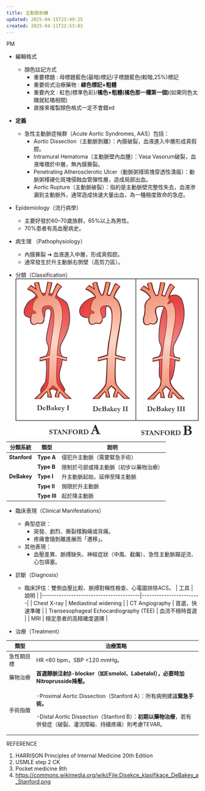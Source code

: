 ```yaml
---
title: 主動脈剝離
updated: 2025-04-15T23:49:25
created: 2025-04-11T22:53:03
---
```


PM

- 編輯格式
  - 顏色註記方式
    - 重要標題 : 母標題藍色(最暗)標記/子標題藍色(較暗,25%)標記
    - 重要術式治療藥物 : **綠色標記+粗體**
    - 重要內文 : 紅色(標準色彩)/**橘色+粗體(橘色那一欄第一個)**(如果同色太醜就紅橘相間)
    - 直接來複製顏色格式一定不會錯xd
- **定義**
  - 急性主動脈症候群（Acute Aortic Syndromes, AAS）包括：
    - Aortic Dissection（主動脈剝離）：內膜破裂，血液進入中層形成真假腔。
    - Intramural Hematoma（主動脈壁內血腫）：Vasa Vasorum破裂，血液堆積於中層，無內膜撕裂。
    - Penetrating Atherosclerotic Ulcer（動脈粥樣斑塊穿透性潰瘍）：動脈粥樣硬化斑塊侵蝕血管彈性層，造成局部出血。
    - Aortic Rupture（主動脈破裂）：指的是主動脈壁完整性失去，血液滲漏到主動脈外，通常造成快速大量出血，為一種極度致命的急症。
- Epidemiology（流行病學）
  - 主要好發於60–70歲族群，65%以上為男性。
  - 70%患者有高血壓病史。

- 病生理 （Pathophysiology）
  - 內膜撕裂 ➔ 血液進入中層，形成真假腔。
  - 通常發生於升主動脈右側壁（高剪力區）。

- 分類（Classification）
![image1](../../../../resources/40a08bfbb4ef489781bbee1299b2b493.png)

| 分類系統     | 類型         | 說明                                   |
|--------------|--------------|----------------------------------------|
| **Stanford** | **Type A**   | 侵犯升主動脈（需要緊急手術）           |
|             | **Type B**   | 限制於弓部或降主動脈（初步以藥物治療） |
| **DeBakey**  | **Type I**   | 升主動脈起始，延伸至降主動脈           |
|             | **Type II**  | 侷限於升主動脈                         |
|             | **Type III** | 起於降主動脈                           |

- 臨床表現（Clinical Manifestations）
  - 典型症狀：
    - 突發、劇烈、撕裂樣胸痛或背痛。
    - 疼痛會隨剝離進展而「遷移」。
  - 其他表現：
    - 血壓差異、脈搏缺失、神經症狀（中風、截癱）、急性主動脈瓣逆流、心包填塞。

- 診斷（Diagnosis）
  - 臨床評估：雙側血壓比較、脈搏對稱性檢查、心電圖排除ACS。
| 工具                                   | 說明                   |
|----------------------------------------|------------------------|
| Chest X-ray                            | Mediastinal widening   |
| CT Angiography                         | 首選，快速準確         |
| Transesophageal Echocardiography (TEE) | 血流不穩時首選         |
| MRI                                    | 穩定患者的高精確度選擇 |

- 治療（Treatment）
<table>
<colgroup>
<col style="width: 14%" />
<col style="width: 85%" />
</colgroup>
<thead>
<tr class="header">
<th>類型</th>
<th>治療策略</th>
</tr>
</thead>
<tbody>
<tr class="odd">
<td>急性期目標</td>
<td>HR &lt;60 bpm，SBP &lt;120 mmHg。</td>
</tr>
<tr class="even">
<td>藥物治療</td>
<td><strong>首選靜脈注射β-blocker（如Esmolol、Labetalol），必要時加Nitroprusside降壓。</strong></td>
</tr>
<tr class="odd">
<td>手術指徵</td>
<td><p>-Proximal Aortic Dissection（Stanford A）：所有病例建議<strong>緊急手術。</strong></p>
<p>-Distal Aortic Dissection（Stanford B）：<strong>初期以藥物治療</strong>，若有併發症（破裂、灌流障礙、持續疼痛）則考慮TEVAR。</p></td>
</tr>
</tbody>
</table>

REFERENCE
1.  HARRISON Principles of Internal Medicine 20th Edition
2.  USMLE step 2 CK
3.  Pocket medicine 8th
4.  <https://commons.wikimedia.org/wiki/File:Disekce_klasifikace_DeBakey_a_Stanford.png>
